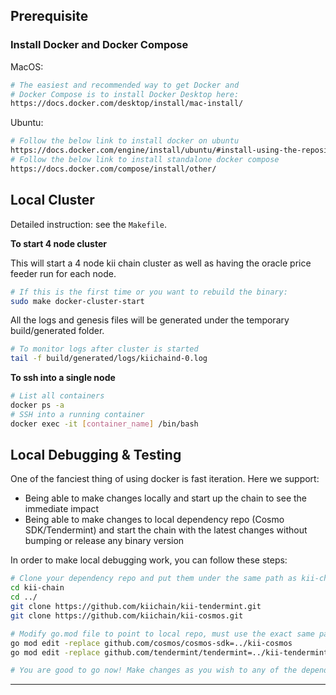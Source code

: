 ## Prerequisite

### Install Docker and Docker Compose
MacOS:
```sh
# The easiest and recommended way to get Docker and
# Docker Compose is to install Docker Desktop here:
https://docs.docker.com/desktop/install/mac-install/
```

Ubuntu:
```sh
# Follow the below link to install docker on ubuntu
https://docs.docker.com/engine/install/ubuntu/#install-using-the-repository
# Follow the below link to install standalone docker compose
https://docs.docker.com/compose/install/other/
```

## Local Cluster

Detailed instruction: see the `Makefile`.

**To start 4 node cluster**

This will start a 4 node kii chain cluster as well as having the oracle price feeder run for each node.
```sh
# If this is the first time or you want to rebuild the binary:
sudo make docker-cluster-start
```
All the logs and genesis files will be generated under the temporary build/generated folder.

```sh
# To monitor logs after cluster is started
tail -f build/generated/logs/kiichaind-0.log
```

**To ssh into a single node**
```sh
# List all containers
docker ps -a
# SSH into a running container
docker exec -it [container_name] /bin/bash
```

## Local Debugging & Testing
One of the fanciest thing of using docker is fast iteration. Here we support:
- Being able to make changes locally and start up the chain to see the immediate impact
- Being able to make changes to local dependency repo (Cosmo SDK/Tendermint) and start the chain with the latest changes without bumping or release any binary version


In order to make local debugging work, you can follow these steps:
```sh
# Clone your dependency repo and put them under the same path as kii-chain
cd kii-chain
cd ../
git clone https://github.com/kiichain/kii-tendermint.git
git clone https://github.com/kiichain/kii-cosmos.git

# Modify go.mod file to point to local repo, must use the exact same path as below:
go mod edit -replace github.com/cosmos/cosmos-sdk=../kii-cosmos
go mod edit -replace github.com/tendermint/tendermint=../kii-tendermint

# You are good to go now! Make changes as you wish to any of the dependency repo and run docker to test it out.
```
****
